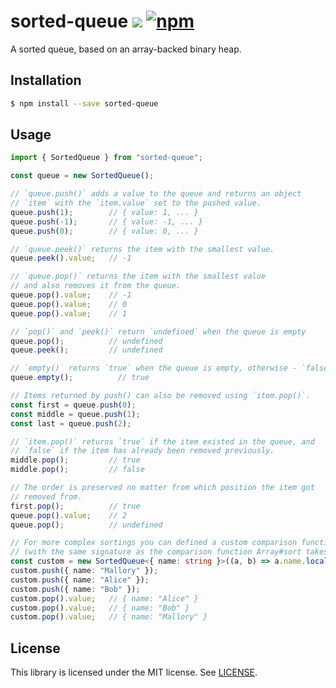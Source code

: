 # sorted-queue ![](https://github.com/jviide/sorted-queue/workflows/tests/badge.svg) [![npm](https://img.shields.io/npm/v/sorted-queue.svg)](https://www.npmjs.com/package/sorted-queue)

A sorted queue, based on an array-backed binary heap.

## Installation

```sh
$ npm install --save sorted-queue
```

## Usage

```ts
import { SortedQueue } from "sorted-queue";

const queue = new SortedQueue();

// `queue.push()` adds a value to the queue and returns an object
// `item` with the `item.value` set to the pushed value.
queue.push(1);        // { value: 1, ... }
queue.push(-1);       // { value: -1, ... }
queue.push(0);        // { value: 0, ... }

// `queue.peek()` returns the item with the smallest value.
queue.peek().value;   // -1

// `queue.pop()` returns the item with the smallest value
// and also removes it from the queue.
queue.pop().value;    // -1
queue.pop().value;    // 0
queue.pop().value;    // 1

// `pop()` and `peek()` return `undefined` when the queue is empty
queue.pop();          // undefined
queue.peek();         // undefined

// `empty()` returns `true` when the queue is empty, otherwise - `false`
queue.empty();          // true

// Items returned by push() can also be removed using `item.pop()`.
const first = queue.push(0);
const middle = queue.push(1);
const last = queue.push(2);

// `item.pop()` returns `true` if the item existed in the queue, and
// `false` if the item has already been removed previously.
middle.pop();         // true
middle.pop();         // false

// The order is preserved no matter from which position the item got
// removed from.
first.pop();          // true
queue.pop().value;    // 2
queue.pop();          // undefined

// For more complex sortings you can defined a custom comparison function
// (with the same signature as the comparison function Array#sort takes).
const custom = new SortedQueue<{ name: string }>((a, b) => a.name.localeCompare(b.name));
custom.push({ name: "Mallory" });
custom.push({ name: "Alice" });
custom.push({ name: "Bob" });
custom.pop().value;   // { name: "Alice" }
custom.pop().value;   // { name: "Bob" }
custom.pop().value;   // { name: "Mallory" }
```

## License

This library is licensed under the MIT license. See [LICENSE](./LICENSE).
